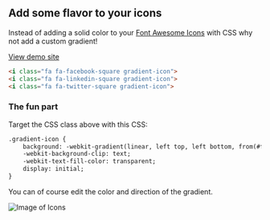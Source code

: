 ## Add some flavor to your icons

Instead of adding a solid color to your [Font Awesome Icons](https://fontawesome.com/v4.7.0/icons/) with CSS why not add a custom gradient!

[View demo site](https://mikeicode.github.io/font-awesome-gradient/) 

```markdown
<i class="fa fa-facebook-square gradient-icon">
<i class="fa fa-linkedin-square gradient-icon">
<i class="fa fa-twitter-square gradient-icon">
```

### The fun part

Target the CSS class above with this CSS:

```markdown
.gradient-icon {
    background: -webkit-gradient(linear, left top, left bottom, from(#ff5db1), to(#ef017c));
    -webkit-background-clip: text;
    -webkit-text-fill-color: transparent;
    display: initial;
}
```
You can of course edit the color and direction of the gradient.

![Image of Icons](http://wpandsuch.com/wp-content/uploads/gradient-icons-css.jpg)

